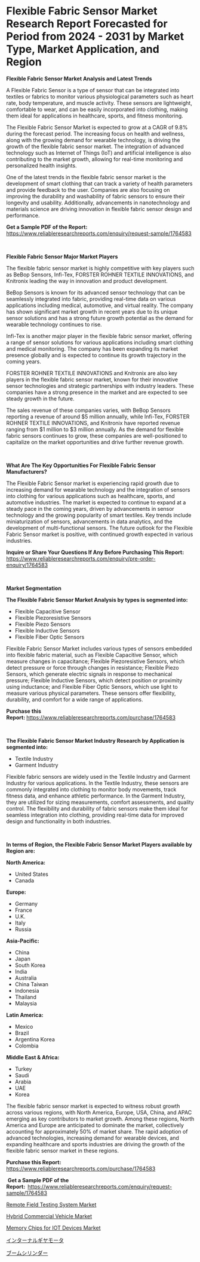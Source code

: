 <p><h1>Flexible Fabric Sensor Market Research Report Forecasted for Period from 2024 -  2031 by Market Type, Market Application, and Region</h1></p><p><strong>Flexible Fabric Sensor Market Analysis and Latest Trends</strong></p>
<p><p>A Flexible Fabric Sensor is a type of sensor that can be integrated into textiles or fabrics to monitor various physiological parameters such as heart rate, body temperature, and muscle activity. These sensors are lightweight, comfortable to wear, and can be easily incorporated into clothing, making them ideal for applications in healthcare, sports, and fitness monitoring.</p><p>The Flexible Fabric Sensor Market is expected to grow at a CAGR of 9.8% during the forecast period. The increasing focus on health and wellness, along with the growing demand for wearable technology, is driving the growth of the flexible fabric sensor market. The integration of advanced technology such as Internet of Things (IoT) and artificial intelligence is also contributing to the market growth, allowing for real-time monitoring and personalized health insights.</p><p>One of the latest trends in the flexible fabric sensor market is the development of smart clothing that can track a variety of health parameters and provide feedback to the user. Companies are also focusing on improving the durability and washability of fabric sensors to ensure their longevity and usability. Additionally, advancements in nanotechnology and materials science are driving innovation in flexible fabric sensor design and performance.</p></p>
<p><strong>Get a Sample PDF of the Report:&nbsp;</strong> <a href="https://www.reliableresearchreports.com/enquiry/request-sample/1764583">https://www.reliableresearchreports.com/enquiry/request-sample/1764583</a></p>
<p>&nbsp;</p>
<p><strong>Flexible Fabric Sensor Major Market Players</strong></p>
<p><p>The flexible fabric sensor market is highly competitive with key players such as BeBop Sensors, Infi-Tex, FORSTER ROHNER TEXTILE INNOVATIONS, and Knitronix leading the way in innovation and product development.</p><p>BeBop Sensors is known for its advanced sensor technology that can be seamlessly integrated into fabric, providing real-time data on various applications including medical, automotive, and virtual reality. The company has shown significant market growth in recent years due to its unique sensor solutions and has a strong future growth potential as the demand for wearable technology continues to rise.</p><p>Infi-Tex is another major player in the flexible fabric sensor market, offering a range of sensor solutions for various applications including smart clothing and medical monitoring. The company has been expanding its market presence globally and is expected to continue its growth trajectory in the coming years.</p><p>FORSTER ROHNER TEXTILE INNOVATIONS and Knitronix are also key players in the flexible fabric sensor market, known for their innovative sensor technologies and strategic partnerships with industry leaders. These companies have a strong presence in the market and are expected to see steady growth in the future.</p><p>The sales revenue of these companies varies, with BeBop Sensors reporting a revenue of around $5 million annually, while Infi-Tex, FORSTER ROHNER TEXTILE INNOVATIONS, and Knitronix have reported revenue ranging from $1 million to $3 million annually. As the demand for flexible fabric sensors continues to grow, these companies are well-positioned to capitalize on the market opportunities and drive further revenue growth.</p></p>
<p>&nbsp;</p>
<p><strong>What Are The Key Opportunities For Flexible Fabric Sensor Manufacturers?</strong></p>
<p><p>The Flexible Fabric Sensor market is experiencing rapid growth due to increasing demand for wearable technology and the integration of sensors into clothing for various applications such as healthcare, sports, and automotive industries. The market is expected to continue to expand at a steady pace in the coming years, driven by advancements in sensor technology and the growing popularity of smart textiles. Key trends include miniaturization of sensors, advancements in data analytics, and the development of multi-functional sensors. The future outlook for the Flexible Fabric Sensor market is positive, with continued growth expected in various industries.</p></p>
<p><strong>Inquire or Share Your Questions If Any Before Purchasing This Report:</strong> <a href="https://www.reliableresearchreports.com/enquiry/pre-order-enquiry/1764583">https://www.reliableresearchreports.com/enquiry/pre-order-enquiry/1764583</a></p>
<p>&nbsp;</p>
<p><strong>Market Segmentation</strong></p>
<p><strong>The Flexible Fabric Sensor Market Analysis by types is segmented into:</strong></p>
<p><ul><li>Flexible Capacitive Sensor</li><li>Flexible Piezoresistive Sensors</li><li>Flexible Piezo Sensors</li><li>Flexible Inductive Sensors</li><li>Flexible Fiber Optic Sensors</li></ul></p>
<p><p>Flexible Fabric Sensor Market includes various types of sensors embedded into flexible fabric material, such as Flexible Capacitive Sensor, which measure changes in capacitance; Flexible Piezoresistive Sensors, which detect pressure or force through changes in resistance; Flexible Piezo Sensors, which generate electric signals in response to mechanical pressure; Flexible Inductive Sensors, which detect position or proximity using inductance; and Flexible Fiber Optic Sensors, which use light to measure various physical parameters. These sensors offer flexibility, durability, and comfort for a wide range of applications.</p></p>
<p><strong>Purchase this Report:&nbsp;</strong><a href="https://www.reliableresearchreports.com/purchase/1764583">https://www.reliableresearchreports.com/purchase/1764583</a></p>
<p>&nbsp;</p>
<p><strong>The Flexible Fabric Sensor Market Industry Research by Application is segmented into:</strong></p>
<p><ul><li>Textile Industry</li><li>Garment Industry</li></ul></p>
<p><p>Flexible fabric sensors are widely used in the Textile Industry and Garment Industry for various applications. In the Textile Industry, these sensors are commonly integrated into clothing to monitor body movements, track fitness data, and enhance athletic performance. In the Garment Industry, they are utilized for sizing measurements, comfort assessments, and quality control. The flexibility and durability of fabric sensors make them ideal for seamless integration into clothing, providing real-time data for improved design and functionality in both industries.</p></p>
<p>&nbsp;</p>
<p><strong>In terms of Region, the Flexible Fabric Sensor Market Players available by Region are:</strong></p>
<p>
    <p> <strong> North America: </strong>
        <ul>
            <li>United States</li>
            <li>Canada</li>
        </ul>
        </p> 
    <p> <strong> Europe: </strong>
        <ul>
            <li>Germany</li>
            <li>France</li>
            <li>U.K.</li>
            <li>Italy</li>
            <li>Russia</li>
        </ul>
        </p> 
    <p> <strong> Asia-Pacific: </strong>
        <ul>
            <li>China</li>
            <li>Japan</li>
            <li>South Korea</li>
            <li>India</li>
            <li>Australia</li>
            <li>China Taiwan</li>
            <li>Indonesia</li>
            <li>Thailand</li>
            <li>Malaysia</li>
        </ul>
        </p> 
    <p> <strong> Latin America: </strong>
        <ul>
            <li>Mexico</li>
            <li>Brazil</li>
            <li>Argentina Korea</li>
            <li>Colombia</li>
        </ul>
        </p> 
    <p> <strong> Middle East & Africa: </strong>
        <ul>
            <li>Turkey</li>
            <li>Saudi</li>
            <li>Arabia</li>
            <li>UAE</li>
            <li>Korea</li>
        </ul>
    </p>
    </p>
<p><p>The flexible fabric sensor market is expected to witness robust growth across various regions, with North America, Europe, USA, China, and APAC emerging as key contributors to market growth. Among these regions, North America and Europe are anticipated to dominate the market, collectively accounting for approximately 50% of market share. The rapid adoption of advanced technologies, increasing demand for wearable devices, and expanding healthcare and sports industries are driving the growth of the flexible fabric sensor market in these regions.</p></p>
<p><strong>Purchase this Report: </strong><a href="https://www.reliableresearchreports.com/purchase/1764583">https://www.reliableresearchreports.com/purchase/1764583</a></p>
<p>&nbsp;<strong>Get a Sample PDF of the Report:&nbsp;&nbsp;</strong><a href="https://www.reliableresearchreports.com/enquiry/request-sample/1764583">https://www.reliableresearchreports.com/enquiry/request-sample/1764583</a></p>
<p><strong></strong></p>
<p><p><a href="https://github.com/dimitrishawkinswaynenp91rgz/Market-Research-Report-List-2/blob/main/remote-field-testing-system-market.md">Remote Field Testing System Market</a></p><p><a href="https://issuu.com/reportprime-2/docs/hybrid-commercial-vehicle-market-size-2030.pptx">Hybrid Commercial Vehicle Market</a></p><p><a href="https://github.com/danielneavesallisons03mba/Market-Research-Report-List-1/blob/main/memory-chips-for-iot-devices-market.md">Memory Chips for IOT Devices Market</a></p><p><a href="https://github.com/avbqbctihcbe2/Market-Research-Report-List-1/blob/main/538179713160.md">インターナルギヤモータ</a></p><p><a href="https://github.com/luffiazaza/Market-Research-Report-List-1/blob/main/910490613161.md">ブームシリンダー</a></p></p>